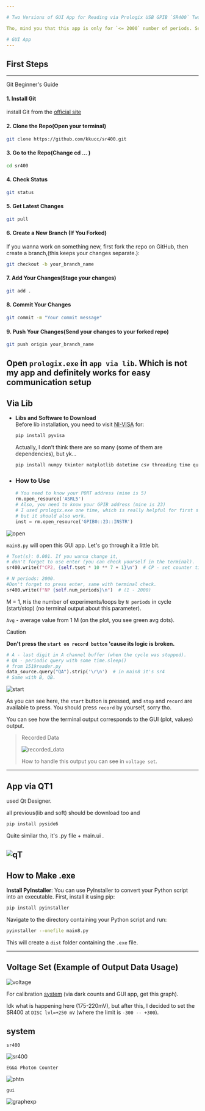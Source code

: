```yaml
---

# Two Versions of GUI App for Reading via Prologix USB GPIB `SR400` Two-Channel Gated Photon Counter and Handling Data

Tho, mind you that this app is only for `<= 2000` number of periods. See the [manual](https://www.thinksrs.com/downloads/pdfs/manuals/SR400m.pdf). You can resolve this buffer problem by attaching an Arduino or any chip of your liking

# GUI App
---
```

## First Steps
---
 Git Beginner's Guide
#### 1. Install Git
install Git from the [official site](https://git-scm.com/downloads)

#### 2. Clone the Repo(Open your terminal)
```bash
git clone https://github.com/kkucc/sr400.git
```
#### 3. Go to the Repo(Change cd ... )
```bash
cd sr400
```
#### 4. Check Status
```bash
git status
```
#### 5. Get Latest Changes
```bash
git pull
```
#### 6. Create a New Branch (If You Forked)
If you wanna work on something new, first fork the repo on GitHub, then create a branch,(this keeps your changes separate.):
```bash
git checkout -b your_branch_name
```
#### 7. Add Your Changes(Stage your changes)
```bash
git add .
```
#### 8. Commit Your Changes
```bash
git commit -m "Your commit message"
```
#### 9. Push Your Changes(Send your changes to your forked repo)
```bash
git push origin your_branch_name
```
Open `prologix.exe` in `app via lib`. Which is not my app and definitely works for easy communication setup
---

## Via Lib

* **Libs and Software to Download**  
  Before lib installation, you need to visit [NI-VISA](https://www.ni.com/en/support/downloads/drivers/download.ni-visa.html#558610) for:

  ```powershell
  pip install pyvisa
  ```

  Actually, I don’t think there are so many (some of them are dependencies), but yk...

  ```powershell
  pip install numpy tkinter matplotlib datetime csv threading time queue
  ```

* ### **How to Use**

  ```python
  # You need to know your PORT address (mine is 5)
  rm.open_resource('ASRL5')
  # Also, you need to know your GPIB address (mine is 23)
  # I used prologix.exe one time, which is really helpful for first steps,
  # but it should also work.
  inst = rm.open_resource('GPIB0::23::INSTR')
  ```

![open](first%20steps/open.png)

`main8.py` will open this GUI app. Let's go through it a little bit.

```python
# Tset(s): 0.001. If you wanna change it,
# don't forget to use enter (you can check yourself in the terminal).
sr400.write(f"CP2, {self.tset * 10 ** 7 + 1}\n")  # CP - set counter time interval for 1 period (N) from 10**(-9) to 100 seconds.
```

```python
# N periods: 2000.
#Don't forget to press enter, same with terminal check.
sr400.write(f"NP {self.num_periods}\n")  # (1 - 2000)
```

M = 1, `M` is the number of experiments/loops by `N periods` in cycle (start/stop) (no terminal output about this parameter).

`Avg` - average value from 1 M (on the plot, you see green avg dots).

> [!CAUTION]
> **Don't press the `start on record button` 'cause its logic is broken.**

```python
# A - last digit in A channel buffer (when the cycle was stopped).
# QA - periodic query with some time.sleep() 
# from 1519reader.py
data_source.query("QA").strip('\r\n')  # in main8 it's sr4
# Same with B, QB.
```

![start](first%20steps/start.png)

As you can see here, the `start` button is pressed, and `stop` and `record` are available to press. You should press `record` by yourself, sorry tho.

You can see how the terminal output corresponds to the GUI (plot, values) output.

> Recorded Data
> 
> ![recorded_data](first%20steps/recorded_data.png)
> 
> How to handle this output you can see in `voltage set`.
---
## App via QT1

used Qt Designer.

all previous(lib and soft) should be download too and

```powershell
pip install pyside6
```

Quite similar tho, it's .py file + main.ui .

![qT](first%20steps/qT.png)
---
## How to Make .exe

**Install PyInstaller**: You can use PyInstaller to convert your Python script into an executable. First, install it using pip:

```bash
pip install pyinstaller
```

Navigate to the directory containing your Python script and run:

```bash
pyinstaller --onefile main8.py
```

This will create a `dist` folder containing the `.exe` file.

---
## Voltage Set (Example of Output Data Usage)

![voltage](/voltage%20set/pigraph.png)

For calibration [system](#system) (via dark counts and GUI app, get this graph).

Idk what is happening here (175-220mV), but after this, I decided to set the SR400 at `DISC lvl=+250 mV` (where the limit is `-300 -- +300`).

## system

`sr400`

![sr400](/voltage%20set/sr400.jpg)

`EG&G Photon Counter`

![phtn](/voltage%20set/phtn.jpg)

`gui`

![graphexp](/voltage%20set/graphexp.jpg)
